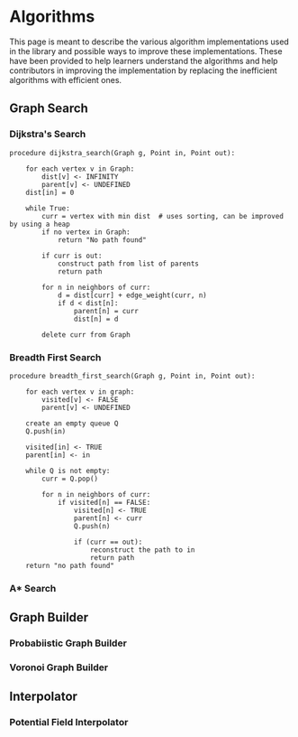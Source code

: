 # Algorithms
This page is meant to describe the various algorithm
implementations used in the library and possible ways
to improve these implementations. These have been
provided to help learners understand the algorithms
and help contributors in improving the implementation
by replacing the inefficient algorithms with efficient
ones.

## Graph Search

### Dijkstra's Search
```
procedure dijkstra_search(Graph g, Point in, Point out):

	for each vertex v in Graph:
		dist[v] <- INFINITY
		parent[v] <- UNDEFINED
	dist[in] = 0

	while True:
		curr = vertex with min dist  # uses sorting, can be improved by using a heap
		if no vertex in Graph:
			return "No path found"

		if curr is out:
			construct path from list of parents
			return path
		
		for n in neighbors of curr:
			d = dist[curr] + edge_weight(curr, n)
			if d < dist[n]:
				parent[n] = curr
				dist[n] = d

		delete curr from Graph
```

### Breadth First Search
```
procedure breadth_first_search(Graph g, Point in, Point out):

	for each vertex v in graph:
		visited[v] <- FALSE
		parent[v] <- UNDEFINED

	create an empty queue Q
	Q.push(in)

	visited[in] <- TRUE
	parent[in] <- in

	while Q is not empty:
		curr = Q.pop()

		for n in neighbors of curr:
			if visited[n] == FALSE:
				visited[n] <- TRUE
				parent[n] <- curr
				Q.push(n)

				if (curr == out):
					reconstruct the path to in
					return path
	return "no path found"
```

### A\* Search

## Graph Builder

### Probabiistic Graph Builder
### Voronoi Graph Builder

## Interpolator

### Potential Field Interpolator

